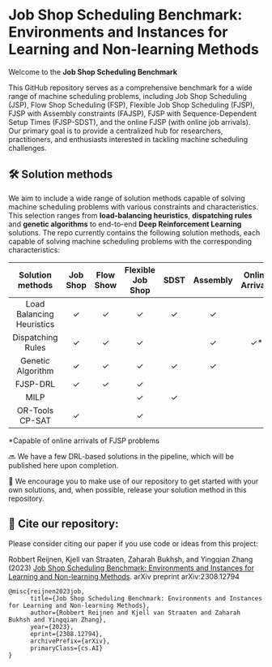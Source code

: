 # Job Shop Scheduling Benchmark: Environments and Instances for Learning and Non-learning Methods 
Welcome to the **Job Shop Scheduling Benchmark**

This GitHub repository serves as a comprehensive benchmark for a wide range of machine scheduling problems, including  Job Shop Scheduling (JSP), Flow Shop Scheduling (FSP), Flexible Job Shop Scheduling (FJSP), FJSP with Assembly constraints (FAJSP), FJSP with Sequence-Dependent Setup Times (FJSP-SDST), and the online FJSP (with online job arrivals). Our primary goal is to provide a centralized hub for researchers, practitioners, and enthusiasts interested in tackling machine scheduling challenges. 



## 🛠 Solution methods
We aim to include a wide range of solution methods capable of solving machine scheduling problems with various constraints and characteristics. This selection ranges from **load-balancing heuristics**, **dispatching rules** and **genetic algorithms** to end-to-end **Deep Reinforcement Learning** solutions. The repo currently contains the following solution methods, each capable of solving machine scheduling problems with the corresponding characteristics:  



| Solution methods | Job Shop | Flow Show | Flexible Job Shop | SDST | Assembly | Online Arrivals |
| :---: | :---:| :---: | :---: | :---: | :---: | :---: |
| Load Balancing Heuristics | ✓ | ✓ | ✓ | ✓ | ✓ | | 
| Dispatching Rules | ✓ | ✓ | ✓ | | ✓ | ✓* | 
| Genetic Algorithm | ✓ | ✓ | ✓ | ✓ | ✓ | |  
| FJSP-DRL | ✓ | ✓ | ✓ | |  | | 
| MILP | | | ✓ | ✓ | | | 
| OR-Tools CP-SAT | ✓ | | ✓ | | | |

*Capable of online arrivals of FJSP problems 

🔜 We have a few DRL-based solutions in the pipeline, which will be published here upon completion. 

📢 We encourage you to make use of our repository to get started with your own solutions, and, when possible, release your solution method in this repository.

## 📝 Cite our repository:
Please consider citing our paper if you use code or ideas from this project:

Robbert Reijnen, Kjell van Straaten, Zaharah Bukhsh, and Yingqian Zhang (2023) [Job Shop Scheduling Benchmark: Environments and Instances for Learning and Non-learning Methods](https://arxiv.org/abs/2308.12794). arXiv preprint arXiv:2308.12794 
```
@misc{reijnen2023job,
      title={Job Shop Scheduling Benchmark: Environments and Instances for Learning and Non-learning Methods}, 
      author={Robbert Reijnen and Kjell van Straaten and Zaharah Bukhsh and Yingqian Zhang},
      year={2023},
      eprint={2308.12794},
      archivePrefix={arXiv},
      primaryClass={cs.AI}
}
```
